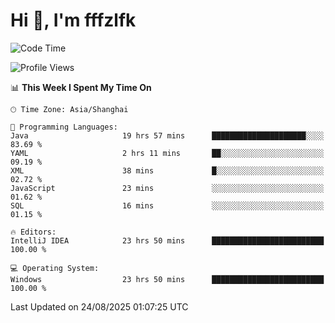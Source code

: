 # Hi 👋, I'm fffzlfk

<!--START_SECTION:waka-->
![Code Time](http://img.shields.io/badge/Code%20Time-1%2C349%20hrs%2026%20mins-blue)

![Profile Views](http://img.shields.io/badge/Profile%20Views-0-blue)

📊 **This Week I Spent My Time On** 

```text
🕑︎ Time Zone: Asia/Shanghai

💬 Programming Languages: 
Java                     19 hrs 57 mins      █████████████████████░░░░   83.69 % 
YAML                     2 hrs 11 mins       ██░░░░░░░░░░░░░░░░░░░░░░░   09.19 % 
XML                      38 mins             █░░░░░░░░░░░░░░░░░░░░░░░░   02.72 % 
JavaScript               23 mins             ░░░░░░░░░░░░░░░░░░░░░░░░░   01.62 % 
SQL                      16 mins             ░░░░░░░░░░░░░░░░░░░░░░░░░   01.15 % 

🔥 Editors: 
IntelliJ IDEA            23 hrs 50 mins      █████████████████████████   100.00 % 

💻 Operating System: 
Windows                  23 hrs 50 mins      █████████████████████████   100.00 % 
```


 Last Updated on 24/08/2025 01:07:25 UTC
<!--END_SECTION:waka-->
